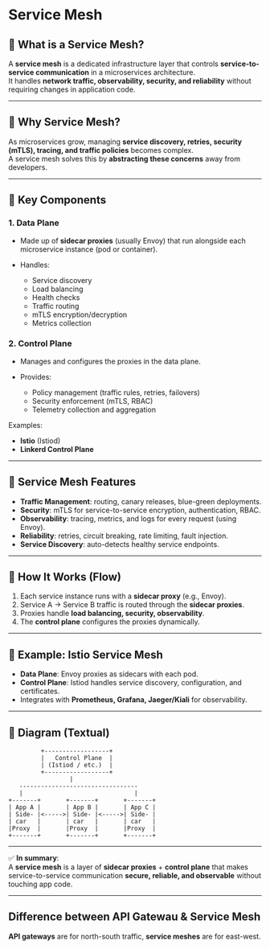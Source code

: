 
# Service Mesh

## 🔹 What is a Service Mesh?
A **service mesh** is a dedicated infrastructure layer that controls **service-to-service communication** in a microservices architecture.  
It handles **network traffic, observability, security, and reliability** without requiring changes in application code.  

---

## 🔹 Why Service Mesh?
As microservices grow, managing **service discovery, retries, security (mTLS), tracing, and traffic policies** becomes complex.  
A service mesh solves this by **abstracting these concerns** away from developers.

---

## 🔹 Key Components

### 1. Data Plane
- Made up of **sidecar proxies** (usually Envoy) that run alongside each microservice instance (pod or container).  
- Handles:

  - Service discovery  
  - Load balancing  
  - Health checks  
  - Traffic routing  
  - mTLS encryption/decryption  
  - Metrics collection  

### 2. Control Plane
- Manages and configures the proxies in the data plane.  
- Provides:

  - Policy management (traffic rules, retries, failovers)  
  - Security enforcement (mTLS, RBAC)  
  - Telemetry collection and aggregation  

Examples:  
- **Istio** (Istiod)  
- **Linkerd Control Plane**  

---

## 🔹 Service Mesh Features

- **Traffic Management**: routing, canary releases, blue-green deployments.  
- **Security**: mTLS for service-to-service encryption, authentication, RBAC.  
- **Observability**: tracing, metrics, and logs for every request (using Envoy).  
- **Reliability**: retries, circuit breaking, rate limiting, fault injection.  
- **Service Discovery**: auto-detects healthy service endpoints.  

---

## 🔹 How It Works (Flow)

1. Each service instance runs with a **sidecar proxy** (e.g., Envoy).  
2. Service A → Service B traffic is routed through the **sidecar proxies**.  
3. Proxies handle **load balancing, security, observability**.  
4. The **control plane** configures the proxies dynamically.  

---

## 🔹 Example: Istio Service Mesh

- **Data Plane**: Envoy proxies as sidecars with each pod.  
- **Control Plane**: Istiod handles service discovery, configuration, and certificates.  
- Integrates with **Prometheus, Grafana, Jaeger/Kiali** for observability.  

---

## 🔹 Diagram (Textual)

```
         +------------------+
         |   Control Plane  |
         | (Istiod / etc.)  |
         +------------------+
                 |
   ---------------------------------
   |                               |
+-------+       +-------+       +-------+
| App A |       | App B |       | App C |
| Side- |<----->| Side- |<----->| Side- |
| car   |       | car   |       | car   |
|Proxy  |       |Proxy  |       |Proxy  |
+-------+       +-------+       +-------+
```

---

✅ **In summary**:  
A **service mesh** is a layer of **sidecar proxies** + **control plane** that makes service-to-service communication **secure, reliable, and observable** without touching app code.

---

## Difference between API Gatewau & Service Mesh
**API gateways** are for north-south traffic, **service meshes** are for east-west.